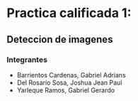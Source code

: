 # Practica calificada 1:
## Deteccion de imagenes

### Integrantes
- Barrientos Cardenas, Gabriel Adrians
- Del Rosario Sosa, Joshua Jean Paul
- Yarleque Ramos, Gabriel Gerardo
